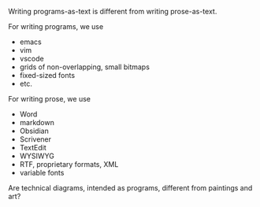 Writing programs-as-text is different from writing prose-as-text.

For writing programs, we use
- emacs
- vim
- vscode
- grids of non-overlapping, small bitmaps
- fixed-sized fonts
- etc.

For writing prose, we use
- Word
- markdown
- Obsidian
- Scrivener
- TextEdit
- WYSIWYG
- RTF, proprietary formats, XML
- variable fonts

Are technical diagrams, intended as programs, different from paintings and art?